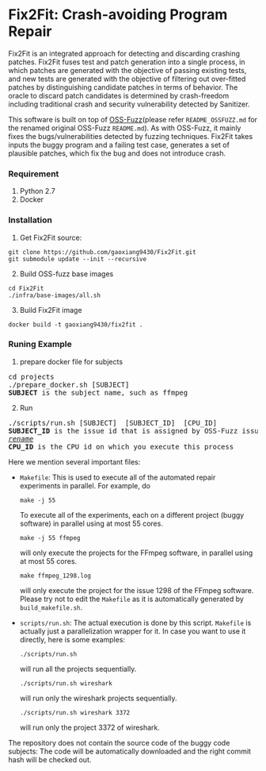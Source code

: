 # Fix2Fit: Crash-avoiding Program Repair

Fix2Fit is an integrated approach for detecting and discarding crashing patches. Fix2Fit fuses test and patch generation into a single process, in which patches are generated with the objective of passing existing tests, and new tests are generated with the objective of filtering out over-fitted patches by distinguishing candidate patches in terms of behavior. The oracle to discard patch candidates is determined by crash-freedom including traditional crash and security vulnerability detected by Sanitizer.

This software is built on top of [OSS-Fuzz](https://github.com/google/oss-fuzz)(please refer `README_OSSFUZZ.md` for the renamed original OSS-Fuzz `README.md`). As with OSS-Fuzz, it mainly fixes the bugs/vulnerabilities detected by fuzzing techniques. Fix2Fit takes inputs the buggy program and a failing test case, generates a set of plausible patches, which fix the bug and does not introduce crash.

### Requirement
1. Python 2.7
2. Docker

### Installation
1. Get Fix2Fit source:
```
git clone https://github.com/gaoxiang9430/Fix2Fit.git
git submodule update --init --recursive
```

2. Build OSS-fuzz base images
```
cd Fix2Fit
./infra/base-images/all.sh
```

3. Build Fix2Fit image
```
docker build -t gaoxiang9430/fix2fit .
```

### Runing Example
1. prepare docker file for subjects
<pre>
cd projects
./prepare_docker.sh [SUBJECT]
<b>SUBJECT</b> is the subject name, such as ffmpeg
</pre>


2. Run 
<pre>
./scripts/run.sh [SUBJECT]  [SUBJECT_ID]  [CPU_ID] 
<b>SUBJECT_ID</b> is the issue id that is assigned by OSS-Fuzz issue tracker (e.g. <a herf=(https://bugs.chromium.org/p/oss-fuzz/issues/detail?id=1345)>1345</a>)
<i><a href="http://manpages.ubuntu.com/manpages/dapper/man1/prename.1.html">rename</a></i>
<b>CPU_ID</b> is the CPU id on which you execute this process
</pre>


Here we mention several important files:

* `Makefile`: This is used to execute all of the automated repair
  experiments in parallel. For example, do
  ```
  make -j 55
  ```
  To execute all of the experiments, each on a different project (buggy
  software) in parallel using at most 55 cores.
  ```
  make -j 55 ffmpeg
  ```
  will only execute the projects for the FFmpeg software, in parallel using at most 55 cores.
  ```
  make ffmpeg_1298.log
  ```
  will only execute the project for the issue 1298 of the FFmpeg
  software. Please try not to edit the `Makefile` as it is automatically
  generated by `build_makefile.sh`.

* `scripts/run.sh`: The actual execution is done by this script. `Makefile` is actually just a parallelization wrapper for it. In case you want to use it directly, here is some examples:
  ```
  ./scripts/run.sh
  ```
  will run all the projects sequentially.
  ```
  ./scripts/run.sh wireshark
  ```
  will run only the wireshark projects sequentially.
  ```
  ./scripts/run.sh wireshark 3372
  ```
  will run only the project 3372 of wireshark.

The repository does not contain the source code of the buggy code subjects: The code will be automatically downloaded and the right commit hash will be checked out.

